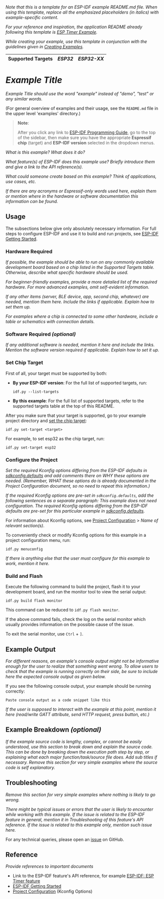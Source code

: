 _Note that this is a template for an ESP-IDF example README.md file. When using this template, replace all the emphasized placeholders (in italics) with example-specific content._

_For your reference and inspiration, the application README already following this template is [ESP Timer Example](../examples/system/esp_timer/README.md)._

_While creating your example, use this template in conjunction with the guidelines given in [Creating Examples](https://docs.espressif.com/projects/esp-idf/en/latest/esp32/contribute/creating-examples.html)._

| Supported Targets | _ESP32_ | _ESP32-XX_ |
| ----------------- | ------- | ---------- |

# _Example Title_

_Example Title should use the word "example" instead of "demo", "test" or any similar words._

(For general overview of examples and their usage, see the `README.md` file in the upper level 'examples' directory.)

> **Note**:
>
> After you click any link to [ESP-IDF Programming Guide](https://docs.espressif.com/projects/esp-idf/en/latest/index.html), go to the top of the sidebar, then make sure you have the appropriate **Espressif chip** (target) and **ESP-IDF version** selected in the dropdown menus.

_What is this example? What does it do?_

_What feature(s) of ESP-IDF does this example use? Briefly introduce them and give a link to the API reference(s)._

_What could someone create based on this example? Think of applications, use cases, etc._

_If there are any acronyms or Espressif-only words used here, explain them or mention where in the hardware or software documentation this information can be found._


## Usage

The subsections below give only absolutely necessary information. For full steps to configure ESP-IDF and use it to build and run projects, see [ESP-IDF Getting Started](https://docs.espressif.com/projects/esp-idf/en/latest/get-started/index.html#get-started).


### Hardware Required

_If possible, the example should be able to run on any commonly available development board based on a chip listed in the Supported Targets table. Otherwise, describe what specific hardware should be used._

_For beginner-friendly examples, provide a more detailed list of the required hardware. For more advanced examples, omit self-evident information._

_If any other items (server, BLE device, app, second chip, whatever) are needed, mention them here. Include the links if applicable. Explain how to set them up._

_For examples where a chip is connected to some other hardware, include a table or schematics with connection details._


### Software Required _(optional)_

_If any additional software is needed, mention it here and include the links. Mention the software version required if applicable. Explain how to set it up._


### Set Chip Target

First of all, your target must be supported by both:

- **By your ESP-IDF version**: For the full list of supported targets, run:
  ```
  idf.py --list-targets
  ```
- **By this example**: For the full list of supported targets,  refer to the supported targets table at the top of this README.

After you make sure that your target is supported, go to your example project directory and [set the chip target](https://docs.espressif.com/projects/esp-idf/en/latest/api-guides/tools/idf-py.html#select-the-target-chip-set-target):

```
idf.py set-target <target>
```

For example, to set esp32 as the chip target, run:

```
idf.py set-target esp32
```


### Configure the Project

_Set the required Kconfig options differing from the ESP-IDF defaults in [sdkconfig.defaults](./sdkconfig.defaults) and add comments there on WHY these options are needed. (Remember, WHAT these options do is already documented in the Project Configuration document, so no need to repeat this information.)_

_If the required Kconfig options are pre-set in `sdkconfig.defaults`, add the following sentences as a separate paragraph: This example does not need configuration. The required Kconfig options differing from the ESP-IDF defaults are pre-set for this particular example in [sdkconfig.defaults](./sdkconfig.defaults)._

For information about Kconfig options, see [Project Configuration](https://docs.espressif.com/projects/esp-idf/en/latest/api-reference/kconfig.html) > _Name of relevant section(s)_.

To conveniently check or modify Kconfig options for this example in a project configuration menu, run:

```
idf.py menuconfig
```

_If there is anything else that the user must configure for this example to work, mention it here._


### Build and Flash

Execute the following command to build the project, flash it to your development board, and run the monitor tool to view the serial output:

```
idf.py build flash monitor
```

This command can be reduced to `idf.py flash monitor`.

If the above command fails, check the log on the serial monitor which usually provides information on the possible cause of the issue.

To exit the serial monitor, use `Ctrl` + `]`.


## Example Output

_For different reasons, an example's console output might not be informative enough for the user to realize that something went wrong. To allow users to check that the example is running correctly on their side, be sure to include here the expected console output as given below._

If you see the following console output, your example should be running correctly:

```
Paste console output as a code snippet like this
```

_If the user is supposed to interact with the example at this point, mention it here (read/write GATT attribute, send HTTP request, press button, etc.)_


## Example Breakdown _(optional)_

_If the example source code is lengthy, complex, or cannot be easily understood, use this section to break down and explain the source code. This can be done by breaking down the execution path step by step, or explaining what each major function/task/source file does. Add sub titles if necessary. Remove this section for very simple examples where the source code is self explanatory._


## Troubleshooting

_Remove this section for very simple examples where nothing is likely to go wrong._

_There might be typical issues or errors that the user is likely to encounter while working with this example. If the issue is related to the ESP-IDF feature in general, mention it in Troubleshooting of this feature's API reference. If the issue is related to this example only, mention such issue here._

For any technical queries, please open an [issue](https://github.com/espressif/esp-idf/issues) on GitHub.


## Reference

_Provide references to important documents_

- Link to the ESP-IDF feature's API reference, for example [ESP-IDF: ESP Timer feature](https://docs.espressif.com/projects/esp-idf/en/latest/api-reference/system/esp_timer.html)
- [ESP-IDF Getting Started](https://docs.espressif.com/projects/esp-idf/en/latest/get-started/index.html#get-started)
- [Project Configuration](https://docs.espressif.com/projects/esp-idf/en/latest/api-reference/kconfig.html) (Kconfig Options)
